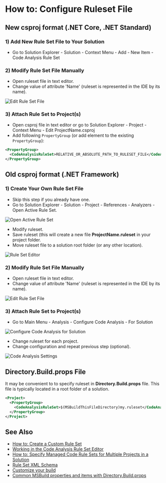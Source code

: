 ﻿# How to: Configure Ruleset File

## New csproj format (.NET Core, .NET Standard)

### 1) Add New Rule Set File to Your Solution

* Go to Solution Explorer - Solution - Context Menu - Add - New Item - Code Analysis Rule Set

### 2) Modify Rule Set File Manually

* Open ruleset file in text editor.
* Change value of attribute 'Name' (ruleset is represented in the IDE by its name).

![Edit Rule Set File](/img/roslynator/EditNewRuleSetFile.png)

### 3) Attach Rule Set to Project(s)

* Open csproj file in text editor or go to Solution Explorer - Project - Context Menu - Edit ProjectName.csproj
* Add following `PropertyGroup` (or add element to the existing `PropertyGroup`):

```xml
<PropertyGroup>
  <CodeAnalysisRuleSet>RELATIVE_OR_ABSOLUTE_PATH_TO_RULESET_FILE</CodeAnalysisRuleSet>
</PropertyGroup>
```

## Old csproj format (.NET Framework)

### 1) Create Your Own Rule Set File

* Skip this step if you already have one.
* Go to Solution Explorer - Solution - Project - References - Analyzers - Open Active Rule Set.

![Open Active Rule Set](/img/roslynator/OpenActiveRuleSet.png)

* Modify ruleset.
* Save ruleset (this will create a new file **ProjectName.ruleset** in your project folder.
* Move ruleset file to a solution root folder (or any other location).

![Rule Set Editor](/img/roslynator/RuleSetEditor.png)

### 2) Modify Rule Set File Manually

* Open ruleset file in text editor.
* Change value of attribute 'Name' (ruleset is represented in the IDE by its name).

![Edit Rule Set File](/img/roslynator/EditRuleSetFile.png)

### 3) Attach Rule Set to Project(s)

* Go to Main Menu - Analysis - Configure Code Analysis - For Solution

![Configure Code Analysis for Solution](/img/roslynator/ConfigureCodeAnalysisForSolution.png)

* Change ruleset for each project.
* Change configuration and repeat previous step (optional).

![Code Analysis Settings](/img/roslynator/CodeAnalysisSettings.png)

## Directory.Build.props File

It may be convenient to to specify ruleset in **Directory.Build.props** file.
This file is typically located in a root folder of a solution.

```xml
<Project>
  <PropertyGroup>
    <CodeAnalysisRuleSet>$(MSBuildThisFileDirectory)my.ruleset</CodeAnalysisRuleSet>
  </PropertyGroup>
</Project>
```

## See Also

* [How to: Create a Custom Rule Set](https://msdn.microsoft.com/en-us/library/dd264974.aspx)
* [Working in the Code Analysis Rule Set Editor](https://msdn.microsoft.com/en-us/library/dd380626.aspx)
* [How to: Specify Managed Code Rule Sets for Multiple Projects in a Solution](https://msdn.microsoft.com/en-us/library/dd465181.aspx)
* [Rule Set XML Schema](https://github.com/dotnet/roslyn/blob/main/src/Compilers/Core/Portable/RuleSet/RuleSetSchema.xsd)
* [Customize your build](https://docs.microsoft.com/en-us/visualstudio/msbuild/customize-your-build)
* [Common MSBuild properties and items with Directory.Build.props](https://thomaslevesque.com/2017/09/18/common-msbuild-properties-and-items-with-directory-build-props/)
